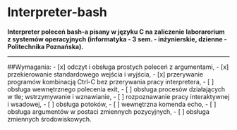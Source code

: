 # Interpreter-bash
<b>Interpreter poleceń bash-a pisany w języku C na zaliczenie laborarorium z systemów operacyjnych (informatyka - 3 sem. - inżynierskie, dzienne - Politechnika Poznańska).</b>
<hr>
##Wymagania:
- [x] odczyt i obsługa prostych poleceń z argumentami,
- [x] przekierowanie standardowego wejścia i wyjścia,
- [x] przerywanie programów kombinacją Ctrl-C bez przerywania pracy interpretera,
- [ ] obsługa wewnętrznego polecenia exit,
- [ ] obsługa procesów działających w tle; wstrzymywanie i wznawianie,
- [ ] rozpoznawanie pracy interaktywnej i wsadowej,
- [ ] obsługa potoków,
- [ ] wewnętrzna komenda echo,
- [ ] obsługa argumentów w postaci zmiennych pozycyjnych,
- [ ] obsługa zmiennych środowiskowych.
